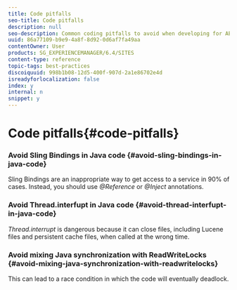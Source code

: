 ```yaml
---
title: Code pitfalls
seo-title: Code pitfalls
description: null
seo-description: Common coding pitfalls to avoid when developing for AEM
uuid: 86a77109-b9e9-4a8f-8d92-0d6af7fa49aa
contentOwner: User
products: SG_EXPERIENCEMANAGER/6.4/SITES
content-type: reference
topic-tags: best-practices
discoiquuid: 998b1b08-12d5-400f-907d-2a1e86702e4d
isreadyforlocalization: false
index: y
internal: n
snippet: y
---
```


# Code pitfalls{#code-pitfalls}

### Avoid Sling Bindings in Java code {#avoid-sling-bindings-in-java-code}

Sling Bindings are an inappropriate way to get access to a service in 90% of cases. Instead, you should use *@Reference* or *@Inject* annotations.

### Avoid Thread.interfupt in Java code {#avoid-thread-interfupt-in-java-code}

*Thread.interrupt* is dangerous because it can close files, including Lucene files and persistent cache files, when called at the wrong time.

### Avoid mixing Java synchronization with ReadWriteLocks {#avoid-mixing-java-synchronization-with-readwritelocks}

This can lead to a race condition in which the code will eventually deadlock. 
